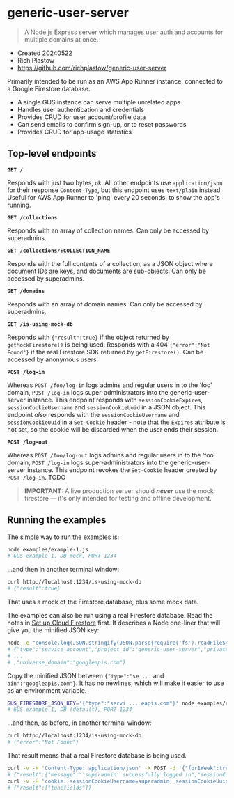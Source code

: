 # generic-user-server

> A Node.js Express server which manages user auth and accounts for multiple domains at once.

- Created 20240522
- Rich Plastow
- <https://github.com/richplastow/generic-user-server>

Primarily intended to be run as an AWS App Runner instance, connected to
a Google Firestore database.

- A single GUS instance can serve multiple unrelated apps
- Handles user authentication and credentials
- Provides CRUD for user account/profile data
- Can send emails to confirm sign-up, or to reset passwords
- Provides CRUD for app-usage statistics

## Top-level endpoints

__`GET /`__

Responds with just two bytes, `ok`. All other endpoints use `application/json`
for their response `Content-Type`, but this endpoint uses `text/plain` instead.
Useful for AWS App Runner to 'ping' every 20 seconds, to show the app's running.

__`GET /collections`__

Responds with an array of collection names. Can only be accessed by superadmins.

__`GET /collections/:COLLECTION_NAME`__

Responds with the full contents of a collection, as a JSON object where document
IDs are keys, and documents are sub-objects. Can only be accessed by superadmins.

__`GET /domains`__

Responds with an array of domain names. Can only be accessed by superadmins.

__`GET /is-using-mock-db`__

Responds with `{"result":true}` if the object returned by `getMockFirestore()`
is being used. Responds with a 404 `{"error":"Not Found"}` if the real Firestore
SDK returned by `getFirestore()`. Can be accessed by anonymous users.

__`POST /log-in`__

Whereas `POST /foo/log-in` logs admins and regular users in to the ‘foo’ domain,
`POST /log-in` logs super-administrators into the generic-user-server instance.
This endpoint responds with `sessionCookieExpires`, `sessionCookieUsername` and
`sessionCookieUuid` in a JSON object. This endpoint _also_ responds with the
`sessionCookieUsername` and `sessionCookieUuid` in a `Set-Cookie` header - note
that the `Expires` attribute is not set, so the cookie will be discarded when
the user ends their session.

__`POST /log-out`__

Whereas `POST /foo/log-out` logs admins and regular users in to the ‘foo’ domain,
`POST /log-in` logs super-administrators into the generic-user-server instance.
This endpoint revokes the `Set-Cookie` header created by `POST /log-in`. TODO

> __IMPORTANT:__ A live production server should __*never*__ use the mock
> firestore — it's only intended for testing and offline development.

## Running the examples

The simple way to run the examples is:

```bash
node examples/example-1.js
# GUS example-1, DB mock, PORT 1234
```

...and then in another terminal window:

```bash
curl http://localhost:1234/is-using-mock-db
# {"result":true}
```

That uses a mock of the Firestore database, plus some mock data.

The examples can also be run using a real Firestore database. Read the notes in
[Set up Cloud Firestore](./notes/03-set-up-cloud-firestore.md) first. It
describes a Node one-liner that will give you the minified JSON key:

```bash
node -e "console.log(JSON.stringify(JSON.parse(require('fs').readFileSync('generic-user-server-abcdef123456.json')+'')))"
# {"type":"service_account","project_id":"generic-user-server","private_key_id":
# ...
# ,"universe_domain":"googleapis.com"}
```

Copy the minified JSON between `{"type":"se ...` and `ain":"googleapis.com"}`.
It has no newlines, which will make it easier to use as an environment variable.

```bash
GUS_FIRESTORE_JSON_KEY='{"type":"servi ... eapis.com"}' node examples/example-1.js
# GUS example-1, DB (default), PORT 1234
```

...and then, as before, in another terminal window:

```bash
curl http://localhost:1234/is-using-mock-db
# {"error":"Not Found"}
```

That result means that a real Firestore database is being used.

```bash
curl -v -H 'Content-Type: application/json' -X POST -d '{"for1Week":true,"password":"my_pass","username":"superadmin"}' http://localhost:1234/log-in
# {"result":{"message":"'superadmin' successfully logged in","sessionCookieExpires":"2024-06-05T16:26:52.345Z","sessionCookieUsername":"superadmin","sessionCookieUuid":"de83dda3-afe7-48b8-8a27-251f2277d6db"}}
curl -v -H 'cookie: sessionCookieUsername=superadmin; sessionCookieUuid=de83dda3-afe7-48b8-8a27-251f2277d6db' http://localhost:1234/domains
# {"result":["tunefields"]}
```
